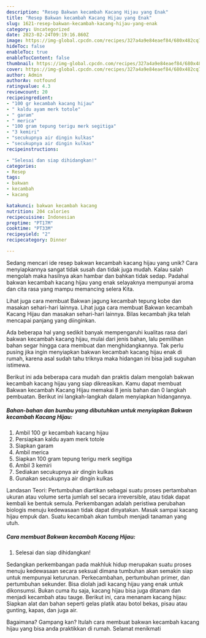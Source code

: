 ```yaml
---
description: "Resep Bakwan kecambah Kacang Hijau yang Enak"
title: "Resep Bakwan kecambah Kacang Hijau yang Enak"
slug: 1621-resep-bakwan-kecambah-kacang-hijau-yang-enak
category: Uncategorized
date: 2023-02-24T09:19:16.860Z
image: https://img-global.cpcdn.com/recipes/327a4a9e84eaef84/680x482cq70/bakwan-kecambah-kacang-hijau-foto-resep-utama.jpg
hideToc: false
enableToc: true
enableTocContent: false
thumbnail: https://img-global.cpcdn.com/recipes/327a4a9e84eaef84/680x482cq70/bakwan-kecambah-kacang-hijau-foto-resep-utama.jpg
cover: https://img-global.cpcdn.com/recipes/327a4a9e84eaef84/680x482cq70/bakwan-kecambah-kacang-hijau-foto-resep-utama.jpg
author: Admin
authorAv: notfound
ratingvalue: 4.3
reviewcount: 20
recipeingredient:
- "100 gr kecambah kacang hijau"
- " kaldu ayam merk totole"
- " garam"
- " merica"
- "100 gram tepung terigu merk segitiga"
- "3 kemiri"
- "secukupnya air dingin kulkas"
- "secukupnya air dingin kulkas"
recipeinstructions:

- "Selesai dan siap dihidangkan!"
categories:
- Resep
tags:
- bakwan
- kecambah
- kacang

katakunci: bakwan kecambah kacang 
nutrition: 204 calories
recipecuisine: Indonesian
preptime: "PT17M"
cooktime: "PT33M"
recipeyield: "2"
recipecategory: Dinner

---
```





Sedang mencari ide resep bakwan kecambah kacang hijau yang unik? Cara menyiapkannya sangat tidak susah dan tidak juga mudah. Kalau salah mengolah maka hasilnya akan hambar dan bahkan tidak sedap. Padahal bakwan kecambah kacang hijau yang enak selayaknya mempunyai aroma dan cita rasa yang mampu memancing selera Kita.





Lihat juga cara membuat Bakwan jagung kecambah tepung kobe dan masakan sehari-hari lainnya. Lihat juga cara membuat Bakwan kecambah Kacang Hijau dan masakan sehari-hari lainnya. Bilas kecambah jika telah mencapai panjang yang diinginkan.

Ada beberapa hal yang sedikit banyak mempengaruhi kualitas rasa dari bakwan kecambah kacang hijau, mulai dari jenis bahan, lalu pemilihan bahan segar hingga cara membuat dan menghidangkannya. Tak perlu pusing jika ingin menyiapkan bakwan kecambah kacang hijau enak di rumah, karena asal sudah tahu triknya maka hidangan ini bisa jadi suguhan istimewa.






Berikut ini ada beberapa cara mudah dan praktis dalam mengolah bakwan kecambah kacang hijau yang siap dikreasikan. Kamu dapat membuat Bakwan kecambah Kacang Hijau memakai 8 jenis bahan dan 0 langkah pembuatan. Berikut ini langkah-langkah dalam menyiapkan hidangannya.

<!--inarticleads1-->

##### Bahan-bahan dan bumbu yang dibutuhkan untuk menyiapkan Bakwan kecambah Kacang Hijau:

1. Ambil 100 gr kecambah kacang hijau
1. Persiapkan  kaldu ayam merk totole
1. Siapkan  garam
1. Ambil  merica
1. Siapkan 100 gram tepung terigu merk segitiga
1. Ambil 3 kemiri
1. Sediakan secukupnya air dingin kulkas
1. Gunakan secukupnya air dingin kulkas


Landasan Teori: Pertumbuhan diartikan sebagai suatu proses pertambahan ukuran atau volume serta jumlah sel secara irreversible, atau tidak dapat kembali ke bentuk semula. Perkembangan adalah peristiwa perubahan biologis menuju kedewasaan tidak dapat dinyatakan. Masak sampai kacang hijau empuk dan. Suatu kecambah akan tumbuh menjadi tanaman yang utuh. 

<!--inarticleads2-->

##### Cara membuat Bakwan kecambah Kacang Hijau:


1. Selesai dan siap dihidangkan!

Sedangkan perkembangan pada makhluk hidup merupakan suatu proses menuju kedewasaan secara seksual dimana tumbuhan akan semakin siap untuk mempunyai keturunan. Perkecambahan, pertumbuhan primer, dan pertumbuhan sekunder. Bisa diolah jadi kacang hijau yang enak untuk dikonsumsi. Bukan cuma itu saja, kacang hijau bisa juga ditanam dan menjadi kecambah atau tauge. Berikut ini, cara menanam kacang hijau: Siapkan alat dan bahan seperti gelas platik atau botol bekas, pisau atau gunting, kapas, dan juga air. 

Bagaimana? Gampang kan? Itulah cara membuat bakwan kecambah kacang hijau yang bisa anda praktikkan di rumah. Selamat menikmati
